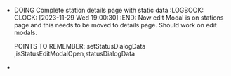 - DOING Complete station details page with static data
  :LOGBOOK:
  CLOCK: [2023-11-29 Wed 19:00:30]
  :END:
  Now edit Modal is on stations page and this needs to be moved to details page.
  Should work on edit modals.
  
  POINTS TO REMEMBER: setStatusDialogData ,isStatusEditModalOpen,statusDialogData
-